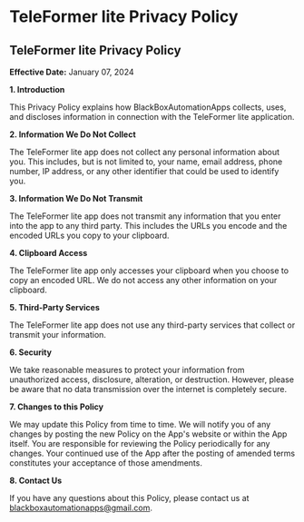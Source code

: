 # TeleFormer lite Privacy Policy
## TeleFormer lite Privacy Policy

**Effective Date:** January 07, 2024

**1. Introduction**

This Privacy Policy explains how BlackBoxAutomationApps collects, uses, and discloses information in connection with the TeleFormer lite application.

**2. Information We Do Not Collect**

The TeleFormer lite app does not collect any personal information about you. This includes, but is not limited to, your name, email address, phone number, IP address, or any other identifier that could be used to identify you.

**3. Information We Do Not Transmit**

The TeleFormer lite app does not transmit any information that you enter into the app to any third party. This includes the URLs you encode and the encoded URLs you copy to your clipboard.

**4. Clipboard Access**

The TeleFormer lite app only accesses your clipboard when you choose to copy an encoded URL. We do not access any other information on your clipboard.

**5. Third-Party Services**

The TeleFormer lite app does not use any third-party services that collect or transmit your information.

**6. Security**

We take reasonable measures to protect your information from unauthorized access, disclosure, alteration, or destruction. However, please be aware that no data transmission over the internet is completely secure.

**7. Changes to this Policy**

We may update this Policy from time to time. We will notify you of any changes by posting the new Policy on the App's website or within the App itself. You are responsible for reviewing the Policy periodically for any changes. Your continued use of the App after the posting of amended terms constitutes your acceptance of those amendments.

**8. Contact Us**

If you have any questions about this Policy, please contact us at blackboxautomationapps@gmail.com.
